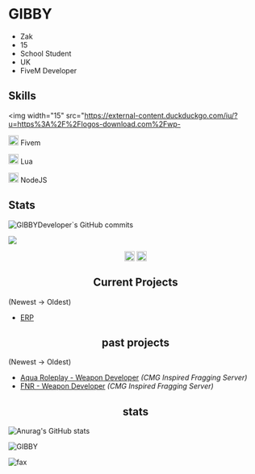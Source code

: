 <h1>GIBBY</h1>

- Zak
- 15
- School Student
- UK
- FiveM Developer

## Skills

<img width="15" src="https://external-content.duckduckgo.com/iu/?u=https%3A%2F%2Flogos-download.com%2Fwp-

<img width="20" src="https://img.icons8.com/color/512/fivem.png" /> Fivem

<img width="20" src="https://upload.wikimedia.org/wikipedia/commons/c/cf/Lua-Logo.svg" /> Lua

<img width="20" src="https://upload.wikimedia.org/wikipedia/commons/thumb/d/d9/Node.js_logo.svg/1280px-Node.js_logo.svg.png" /> NodeJS
## Stats

![GIBBYDeveloper`s GitHub commits](https://github-readme-streak-stats.herokuapp.com/?user=gibbydeveloper&theme=black-ice&hide_border=true&stroke=0000&background=060A0CD0)

![](https://komarev.com/ghpvc/?username=Bentheborg&color=blueviolet)

<p align="center">
  <a href="https://twitch.tv/finnycmg/" target="blank"><img align="center" src="https://cdn.jsdelivr.net/npm/simple-icons@3.0.1/icons/twitch.svg" alt="twitch" height="20" width="20" /></a>
<a href="https://www.youtube.com/channel/UCrlXUs_OwK7ay4dPRU5HDAw" target="blank"><img align="center" src="https://cdn.jsdelivr.net/npm/simple-icons@3.0.1/icons/youtube.svg" alt="youtube" height="20" width="20" /></a>
</p>

<h2 align="center">Current Projects</h2>

(Newest -> Oldest)
- [ERP](https://discord.gg/erpuk)

<h2 align="center">past projects</h2>

(Newest -> Oldest)
- [Aqua Roleplay - Weapon Developer](https://discord.gg/aquarpuk) *(CMG Inspired Fragging Server)*
- [FNR - Weapon Developer](https://discord.gg/fnruk) *(CMG Inspired Fragging Server)*

<h2 align="center">stats</h2>

![Anurag's GitHub stats](https://github-readme-stats.vercel.app/api?username=GIBBYDeveloper&count_private=true&show_icons=true&theme=dracula)
<p><img align="center" src="https://github-readme-streak-stats.herokuapp.com/?user=slobbery&" alt="GIBBY" /></p>
<img src="https://komarev.com/ghpvc/?username=GIBBYDeveloper&color=lightgray" alt="fax" width="" height="">
